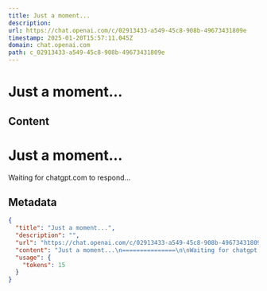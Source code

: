 ```yaml
---
title: Just a moment...
description: 
url: https://chat.openai.com/c/02913433-a549-45c8-908b-49673431809e
timestamp: 2025-01-20T15:57:11.045Z
domain: chat.openai.com
path: c_02913433-a549-45c8-908b-49673431809e
---
```


# Just a moment...



## Content

Just a moment...
===============

Waiting for chatgpt.com to respond...

## Metadata

```json
{
  "title": "Just a moment...",
  "description": "",
  "url": "https://chat.openai.com/c/02913433-a549-45c8-908b-49673431809e",
  "content": "Just a moment...\n===============\n\nWaiting for chatgpt.com to respond...",
  "usage": {
    "tokens": 15
  }
}
```

